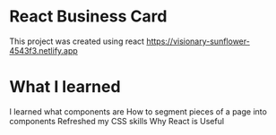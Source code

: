 # React Business Card

This project was created using react 
https://visionary-sunflower-4543f3.netlify.app



# What I learned
I learned what components are
How to segment pieces of  a page into components 
Refreshed my CSS skills
Why React is Useful


